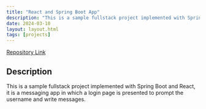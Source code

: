 ```yaml
---
title: "React and Spring Boot App"
description: "This is a sample fullstack project implemented with Spring Boot and React, it is a messaging app in which a login page is presented to prompt the username and write messages."
date: 2024-03-10
layout: layout.html
tags: [projects]
---
```


[Repository Link](https://github.com/DomenicoSacco94/react-and-spring-boot-app)

## Description
This is a sample fullstack project implemented with Spring Boot and React, it is a messaging app in which a login page is presented to prompt the username and write messages.